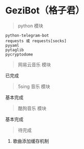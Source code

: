 # GeziBot（格子君）

> python 模块

```
python-telegram-bot
requests 或 requests[socks]
pyyaml
pytaglib
pycryptodome
```
> 网易云音乐 模块

已完成

> 5sing 音乐 模块

基本完成

> 酷狗音乐 模块

基本完成

> 待完成

1. 歌曲添加缓存机制